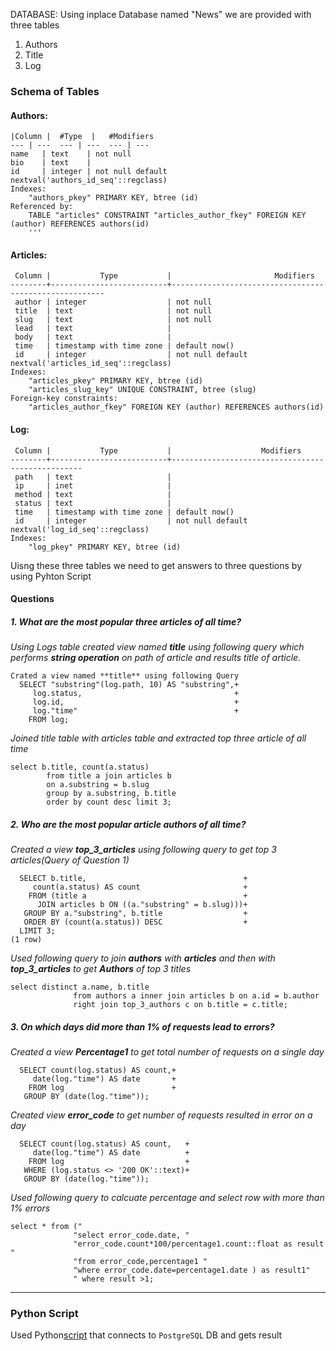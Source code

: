 

DATABASE:
Using inplace Database named "News" we are provided with three tables
  1. Authors
  2. Title
  3. Log

### Schema of Tables
#### Authors:
```
|Column |  #Type  |   #Modifiers                       
--- | ---  --- | ---  --- | ---
name   | text    | not null
bio    | text    | 
id     | integer | not null default nextval('authors_id_seq'::regclass)
Indexes:
    "authors_pkey" PRIMARY KEY, btree (id)
Referenced by:
    TABLE "articles" CONSTRAINT "articles_author_fkey" FOREIGN KEY (author) REFERENCES authors(id)
    '''
```
#### Articles:
```
 Column |           Type           |                       Modifiers                       
--------+--------------------------+-------------------------------------------------------
 author | integer                  | not null
 title  | text                     | not null
 slug   | text                     | not null
 lead   | text                     | 
 body   | text                     | 
 time   | timestamp with time zone | default now()
 id     | integer                  | not null default nextval('articles_id_seq'::regclass)
Indexes:
    "articles_pkey" PRIMARY KEY, btree (id)
    "articles_slug_key" UNIQUE CONSTRAINT, btree (slug)
Foreign-key constraints:
    "articles_author_fkey" FOREIGN KEY (author) REFERENCES authors(id)
```

#### Log:
```
 Column |           Type           |                    Modifiers                     
--------+--------------------------+--------------------------------------------------
 path   | text                     | 
 ip     | inet                     | 
 method | text                     | 
 status | text                     | 
 time   | timestamp with time zone | default now()
 id     | integer                  | not null default nextval('log_id_seq'::regclass)
Indexes:
    "log_pkey" PRIMARY KEY, btree (id)
``` 
Uisng these three tables we need to get answers to three questions by using Pyhton Script
#### Questions

##### 1. What are the most popular three articles of all time?

_Using Logs table created view named **title** using following query which performs **string operation**  on path of article and results title of article._ 
```
Crated a view named **title** using following Query
  SELECT "substring"(log.path, 10) AS "substring",+
     log.status,                                  +
     log.id,                                      +
     log."time"                                   +
    FROM log;
```
_Joined title table with articles table and extracted top three article of all time_
```
select b.title, count(a.status) 
        from title a join articles b 
        on a.substring = b.slug 
        group by a.substring, b.title 
        order by count desc limit 3;
```


##### 2. Who are the most popular article authors of all time?
_Created a view **top_3_articles** using following query to get top 3 articles(Query of Question 1)_
```
  SELECT b.title,                                   +
     count(a.status) AS count                       +
    FROM (title a                                   +
      JOIN articles b ON ((a."substring" = b.slug)))+
   GROUP BY a."substring", b.title                  +
   ORDER BY (count(a.status)) DESC                  +
  LIMIT 3;
(1 row)
```
_Used following query to join **authors** with **articles** and then with **top_3_articles** to get **Authors** of top 3 titles_
```
select distinct a.name, b.title 
              from authors a inner join articles b on a.id = b.author 
              right join top_3_authors c on b.title = c.title;
```


##### 3. On which days did more than 1% of requests lead to errors?
_Created a view **Percentage1** to get total number of requests on a single day_
```
  SELECT count(log.status) AS count,+
     date(log."time") AS date       +
    FROM log                        +
   GROUP BY (date(log."time"));
```
_Created view **error_code** to get number of requests resulted in error on a day_
```
  SELECT count(log.status) AS count,   +
     date(log."time") AS date          +
    FROM log                           +
   WHERE (log.status <> '200 OK'::text)+
   GROUP BY (date(log."time"));
```
_Used following query to calcuate percentage and select row with more than 1% errors_
```
select * from ("
              "select error_code.date, "
              "error_code.count*100/percentage1.count::float as result "
              "from error_code,percentage1 "
              "where error_code.date=percentage1.date ) as result1"
              " where result >1;
```
___

### Python Script
Used Python[script](https://github.com/RevanthRedi/newsLogReport/blame/master/logDb.py) that connects to `PostgreSQL` DB and gets result
